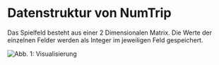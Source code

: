 # Datenstruktur von NumTrip

Das Spielfeld besteht aus einer 2 Dimensionalen Matrix. Die Werte der einzelnen Felder werden als Integer im jeweiligen Feld gespeichert.

![Abb. 1: Visualisierung](//EF_Informatik/docs/images/datenstruktur.png)


